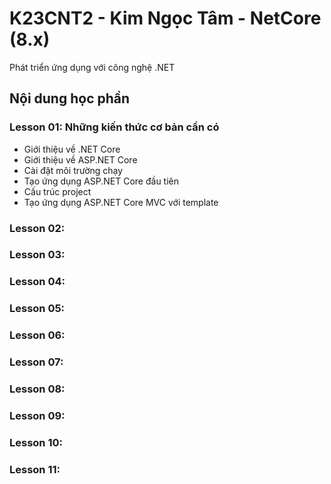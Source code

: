 # K23CNT2 - Kim Ngọc Tâm - NetCore (8.x)
  Phát triển ứng dụng với công nghệ .NET
## Nội dung học phần
### Lesson 01: Những kiến thức cơ bản cần có
  - Giới thiệu về .NET Core
  - Giới thiệu về ASP.NET Core
  - Cài đặt môi trường chạy
  - Tạo ứng dụng ASP.NET Core đầu tiên
  - Cấu trúc project
  - Tạo ứng dụng ASP.NET Core MVC với template
### Lesson 02:
### Lesson 03:
### Lesson 04:
### Lesson 05:
### Lesson 06:
### Lesson 07:
### Lesson 08:
### Lesson 09:
### Lesson 10:
### Lesson 11:

